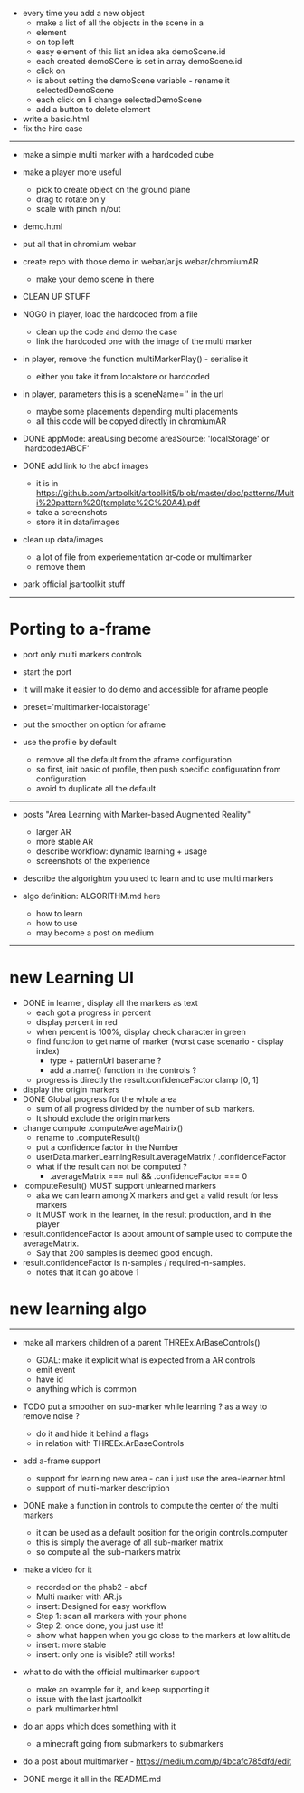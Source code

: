 - every time you add a new object
  - make a list of all the objects in the scene in a <li> element
  - on top left
  - easy element of this list an idea aka demoScene.id
  - each created demoSCene is set in array demoScene.id
  - click on <li> is about setting the demoScene variable - rename it selectedDemoScene
  - each click on li change selectedDemoScene
  - add a button to delete element
- write a basic.html
- fix the hiro case

---
- make a simple multi marker with a hardcoded cube
- make a player more useful
  - pick to create object on the ground plane
  - drag to rotate on y
  - scale with pinch in/out
- demo.html
- put all that in chromium webar
- create repo with those demo in webar/ar.js webar/chromiumAR 
  - make your demo scene in there

- CLEAN UP STUFF
- NOGO in player, load the hardcoded from a file
  - clean up the code and demo the case
  - link the hardcoded one with the image of the multi marker
- in player, remove the function multiMarkerPlay() - serialise it
  - either you take it from localstore or hardcoded
- in player, parameters this is a sceneName='' in the url
  - maybe some placements depending multi placements
  - all this code will be copyed directly in chromiumAR

- DONE appMode: areaUsing become areaSource: 'localStorage' or 'hardcodedABCF'
- DONE add link to the abcf images
  - it is in https://github.com/artoolkit/artoolkit5/blob/master/doc/patterns/Multi%20pattern%20(template%2C%20A4).pdf
  - take a screenshots
  - store it in data/images

- clean up data/images
  - a lot of file from experiementation qr-code or multimarker
  - remove them

- park official jsartoolkit stuff


---
# Porting to a-frame
- port only multi markers controls
- start the port
- it will make it easier to do demo and accessible for aframe people
- preset='multimarker-localstorage'

- put the smoother on option for aframe
- use the profile by default
  - remove all the default from the aframe configuration
  - so first, init basic of profile, then push specific configuration from configuration
  - avoid to duplicate all the default


---

- posts "Area Learning with Marker-based Augmented Reality"
  - larger AR
  - more stable AR
  - describe workflow: dynamic learning + usage
  - screenshots of the experience
  
- describe the algorightm you used to learn and to use multi markers
- algo definition: ALGORITHM.md here
  - how to learn
  - how to use 
  - may become a post on medium

---









# new Learning UI

- DONE in learner, display all the markers as text
  - each got a progress in percent 
  - display percent in red
  - when percent is 100%, display check character in green
  - find function to get name of marker (worst case scenario - display index)
    - type + patternUrl basename ?
    - add a .name() function in the controls ?
  - progress is directly the result.confidenceFactor clamp [0, 1]
- display the origin markers
- DONE Global progress for the whole area 
  - sum of all progress divided by the number of sub markers.
  - It should exclude the origin markers
- change compute .computeAverageMatrix()
  - rename to .computeResult()
  - put a confidence factor in the Number
  - userData.markerLearningResult.averageMatrix / .confidenceFactor
  - what if the result can not be computed ?
    - .averageMatrix === null && .confidenceFactor === 0
- .computeResult() MUST support unlearned markers
  - aka we can learn among X markers and get a valid result for less markers
  - it MUST work in the learner, in the result production, and in the player
- result.confidenceFactor is about amount of sample used to compute the averageMatrix.
  - Say that 200 samples is deemed good enough.
- result.confidenceFactor is n-samples / required-n-samples.
  - notes that it can go above 1

# new learning algo






---

- make all markers children of a parent THREEx.ArBaseControls()
  - GOAL: make it explicit what is expected from a AR controls
  - emit event
  - have id
  - anything which is common

- TODO put a smoother on sub-marker while learning ? as a way to remove noise ?
  - do it and hide it behind a flags
  - in relation with THREEx.ArBaseControls
- add a-frame support
  - support for learning new area - can i just use the area-learner.html
  - support of multi-marker description


- DONE make a function in controls to compute the center of the multi markers
  - it can be used as a default position for the origin controls.computer
  - this is simply the average of all sub-marker matrix
  - so compute all the sub-markers matrix

- make a video for it
  - recorded on the phab2 - abcf
  - Multi marker with AR.js
  - insert: Designed for easy workflow
  - Step 1: scan all markers with your phone
  - Step 2: once done, you just use it!
  - show what happen when you go close to the markers at low altitude
  - insert: more stable
  - insert: only one is visible? still works!

- what to do with the official multimarker support
  - make an example for it, and keep supporting it
  - issue with the last jsartoolkit
  - park multimarker.html


- do an apps which does something with it
  - a minecraft going from submarkers to submarkers


- do a post about multimarker - https://medium.com/p/4bcafc785dfd/edit



- DONE merge it all in the README.md
